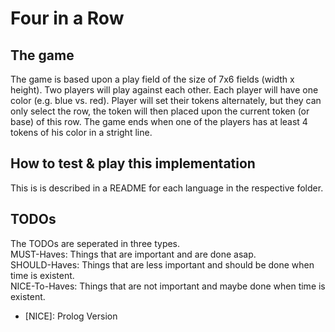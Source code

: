 # Four in a Row 

## The game
The game is based upon a play field of the size of 7x6 fields (width x height). Two players will play against each other. Each player will have one color (e.g. blue vs. red). Player will set their tokens alternately, but they can only select the row, the token will then placed upon the current token (or base) of this row. The game ends when one of the players has at least 4 tokens of his color in a stright line.

## How to test & play this implementation

This is is described in a README for each language in the respective folder.

## TODOs

The TODOs are seperated in three types. <br>
MUST-Haves: Things that are important and are done asap. <br>
SHOULD-Haves: Things that are less important and should be done when time is existent. <br>
NICE-To-Haves: Things that are not important and maybe done when time is existent. <br>

- [NICE]: Prolog Version

